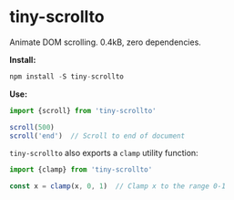 # tiny-scrollto

Animate DOM scrolling. 0.4kB, zero dependencies.

**Install:**

```js
npm install -S tiny-scrollto
```

**Use:**

```js
import {scroll} from 'tiny-scrollto'

scroll(500)
scroll('end')  // Scroll to end of document
```

`tiny-scrollto` also exports a `clamp` utility function:

```js
import {clamp} from 'tiny-scrollto'

const x = clamp(x, 0, 1)  // Clamp x to the range 0-1
```
